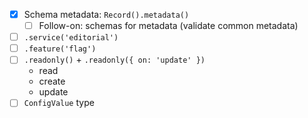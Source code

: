 - [X] Schema metadata: `Record().metadata()`
  - [ ] Follow-on: schemas for metadata (validate common metadata)
- [ ] `.service('editorial')`
- [ ] `.feature('flag')`
- [ ] `.readonly()` + `.readonly({ on: 'update' })`
  - read
  - create
  - update
- [ ] `ConfigValue` type
